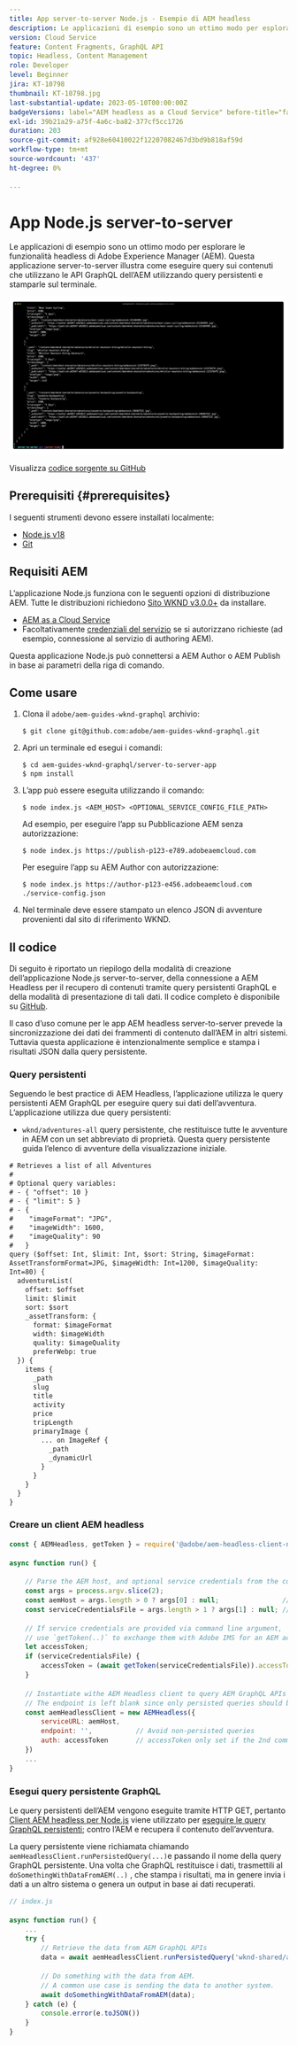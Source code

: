 ```yaml
---
title: App server-to-server Node.js - Esempio di AEM headless
description: Le applicazioni di esempio sono un ottimo modo per esplorare le funzionalità headless di Adobe Experience Manager (AEM). Questa applicazione Node.js lato server illustra come eseguire query sui contenuti che utilizzano le API GraphQL dell’AEM utilizzando query persistenti.
version: Cloud Service
feature: Content Fragments, GraphQL API
topic: Headless, Content Management
role: Developer
level: Beginner
jira: KT-10798
thumbnail: KT-10798.jpg
last-substantial-update: 2023-05-10T00:00:00Z
badgeVersions: label="AEM headless as a Cloud Service" before-title="false"
exl-id: 39b21a29-a75f-4a6c-ba82-377cf5cc1726
duration: 203
source-git-commit: af928e60410022f12207082467d3bd9b818af59d
workflow-type: tm+mt
source-wordcount: '437'
ht-degree: 0%

---
```


# App Node.js server-to-server

Le applicazioni di esempio sono un ottimo modo per esplorare le funzionalità headless di Adobe Experience Manager (AEM). Questa applicazione server-to-server illustra come eseguire query sui contenuti che utilizzano le API GraphQL dell’AEM utilizzando query persistenti e stamparle sul terminale.

![App server-to-server Node.js con AEM Headless](./assets/server-to-server-app/server-to-server-app.png)

Visualizza [codice sorgente su GitHub](https://github.com/adobe/aem-guides-wknd-graphql/tree/main/server-to-server)

## Prerequisiti {#prerequisites}

I seguenti strumenti devono essere installati localmente:

+ [Node.js v18](https://nodejs.org/en)
+ [Git](https://git-scm.com/)

## Requisiti AEM

L’applicazione Node.js funziona con le seguenti opzioni di distribuzione AEM. Tutte le distribuzioni richiedono [Sito WKND v3.0.0+](https://github.com/adobe/aem-guides-wknd/releases/latest) da installare.

+ [AEM as a Cloud Service](https://experienceleague.adobe.com/docs/experience-manager-cloud-service/content/implementing/deploying/overview.html)
+ Facoltativamente [credenziali del servizio](https://experienceleague.adobe.com/docs/experience-manager-cloud-service/content/implementing/developing/generating-access-tokens-for-server-side-apis.html) se si autorizzano richieste (ad esempio, connessione al servizio di authoring AEM).

Questa applicazione Node.js può connettersi a AEM Author o AEM Publish in base ai parametri della riga di comando.

## Come usare

1. Clona il `adobe/aem-guides-wknd-graphql` archivio:

   ```shell
   $ git clone git@github.com:adobe/aem-guides-wknd-graphql.git
   ```

1. Apri un terminale ed esegui i comandi:

   ```shell
   $ cd aem-guides-wknd-graphql/server-to-server-app
   $ npm install
   ```

1. L’app può essere eseguita utilizzando il comando:

   ```
   $ node index.js <AEM_HOST> <OPTIONAL_SERVICE_CONFIG_FILE_PATH>
   ```

   Ad esempio, per eseguire l’app su Pubblicazione AEM senza autorizzazione:

   ```shell
   $ node index.js https://publish-p123-e789.adobeaemcloud.com
   ```

   Per eseguire l’app su AEM Author con autorizzazione:

   ```shell
   $ node index.js https://author-p123-e456.adobeaemcloud.com ./service-config.json
   ```

1. Nel terminale deve essere stampato un elenco JSON di avventure provenienti dal sito di riferimento WKND.

## Il codice

Di seguito è riportato un riepilogo della modalità di creazione dell’applicazione Node.js server-to-server, della connessione a AEM Headless per il recupero di contenuti tramite query persistenti GraphQL e della modalità di presentazione di tali dati. Il codice completo è disponibile su [GitHub](https://github.com/adobe/aem-guides-wknd-graphql/tree/main/server-to-server).

Il caso d’uso comune per le app AEM headless server-to-server prevede la sincronizzazione dei dati dei frammenti di contenuto dall’AEM in altri sistemi. Tuttavia questa applicazione è intenzionalmente semplice e stampa i risultati JSON dalla query persistente.

### Query persistenti

Seguendo le best practice di AEM Headless, l’applicazione utilizza le query persistenti AEM GraphQL per eseguire query sui dati dell’avventura. L’applicazione utilizza due query persistenti:

+ `wknd/adventures-all` query persistente, che restituisce tutte le avventure in AEM con un set abbreviato di proprietà. Questa query persistente guida l’elenco di avventure della visualizzazione iniziale.

```
# Retrieves a list of all Adventures
#
# Optional query variables:
# - { "offset": 10 }
# - { "limit": 5 }
# - { 
#    "imageFormat": "JPG",
#    "imageWidth": 1600,
#    "imageQuality": 90 
#   }
query ($offset: Int, $limit: Int, $sort: String, $imageFormat: AssetTransformFormat=JPG, $imageWidth: Int=1200, $imageQuality: Int=80) {
  adventureList(
    offset: $offset
    limit: $limit
    sort: $sort
    _assetTransform: {
      format: $imageFormat
      width: $imageWidth
      quality: $imageQuality
      preferWebp: true
  }) {
    items {
      _path
      slug
      title
      activity
      price
      tripLength
      primaryImage {
        ... on ImageRef {
          _path
          _dynamicUrl
        }
      }
    }
  }
}
```

### Creare un client AEM headless

```javascript
const { AEMHeadless, getToken } = require('@adobe/aem-headless-client-nodejs');

async function run() { 

    // Parse the AEM host, and optional service credentials from the command line arguments
    const args = process.argv.slice(2);
    const aemHost = args.length > 0 ? args[0] : null;                // Example: https://author-p123-e456.adobeaemcloud.com
    const serviceCredentialsFile = args.length > 1 ? args[1] : null; // Example: ./service-config.json

    // If service credentials are provided via command line argument,
    // use `getToken(..)` to exchange them with Adobe IMS for an AEM access token 
    let accessToken;
    if (serviceCredentialsFile) {
        accessToken = (await getToken(serviceCredentialsFile)).accessToken;
    }

    // Instantiate withe AEM Headless client to query AEM GraphQL APIs
    // The endpoint is left blank since only persisted queries should be used to query AEM's GraphQL APIs
    const aemHeadlessClient = new AEMHeadless({
        serviceURL: aemHost,
        endpoint: '',           // Avoid non-persisted queries
        auth: accessToken       // accessToken only set if the 2nd command line parameter is set
    })
    ...
}
```


### Esegui query persistente GraphQL

Le query persistenti dell’AEM vengono eseguite tramite HTTP GET, pertanto [Client AEM headless per Node.js](https://github.com/adobe/aem-headless-client-nodejs) viene utilizzato per [eseguire le query GraphQL persistenti;](https://github.com/adobe/aem-headless-client-nodejs#within-asyncawait) contro l’AEM e recupera il contenuto dell’avventura.

La query persistente viene richiamata chiamando `aemHeadlessClient.runPersistedQuery(...)`e passando il nome della query GraphQL persistente. Una volta che GraphQL restituisce i dati, trasmettili al `doSomethingWithDataFromAEM(..)` , che stampa i risultati, ma in genere invia i dati a un altro sistema o genera un output in base ai dati recuperati.

```js
// index.js

async function run() { 
    ...
    try {
        // Retrieve the data from AEM GraphQL APIs
        data = await aemHeadlessClient.runPersistedQuery('wknd-shared/adventures-all')
        
        // Do something with the data from AEM. 
        // A common use case is sending the data to another system.
        await doSomethingWithDataFromAEM(data);
    } catch (e) {
        console.error(e.toJSON())
    }
}
```
